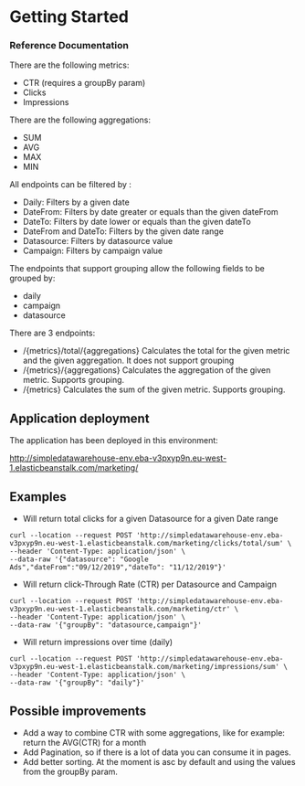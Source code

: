 # Getting Started

### Reference Documentation
There are the following metrics:
* CTR (requires a groupBy param)
* Clicks
* Impressions

There are the following aggregations:
* SUM
* AVG
* MAX
* MIN

All endpoints can be filtered by :
* Daily: Filters by a given date
* DateFrom: Filters by date greater or equals than the given dateFrom  
* DateTo: Filters by date lower or equals than the given dateTo
* DateFrom and DateTo: Filters by the given date range
* Datasource: Filters by datasource value
* Campaign: Filters by campaign value

The endpoints that support grouping allow the following fields to be grouped by:
* daily
* campaign
* datasource

There are 3 endpoints:
 * /{metrics}/total/{aggregations} Calculates the total for the given metric and the given aggregation. It does not support grouping
 * /{metrics}/{aggregations} Calculates the aggregation of the given metric. Supports grouping.
 * /{metrics} Calculates the sum of the given metric. Supports grouping.

## Application deployment
The application has been deployed in this environment:

http://simpledatawarehouse-env.eba-v3pxyp9n.eu-west-1.elasticbeanstalk.com/marketing/


## Examples
* Will return total clicks for a given Datasource for a given Date range
```
curl --location --request POST 'http://simpledatawarehouse-env.eba-v3pxyp9n.eu-west-1.elasticbeanstalk.com/marketing/clicks/total/sum' \
--header 'Content-Type: application/json' \
--data-raw '{"datasource": "Google Ads","dateFrom":"09/12/2019","dateTo": "11/12/2019"}'
```
* Will return click-Through Rate (CTR) per Datasource and Campaign
```
curl --location --request POST 'http://simpledatawarehouse-env.eba-v3pxyp9n.eu-west-1.elasticbeanstalk.com/marketing/ctr' \
--header 'Content-Type: application/json' \
--data-raw '{"groupBy": "datasource,campaign"}'
```

* Will return impressions over time (daily)
```
curl --location --request POST 'http://simpledatawarehouse-env.eba-v3pxyp9n.eu-west-1.elasticbeanstalk.com/marketing/impressions/sum' \
--header 'Content-Type: application/json' \
--data-raw '{"groupBy": "daily"}'
```



## Possible improvements
* Add a way to combine CTR with some aggregations, like for example: return the AVG(CTR) for a month
* Add Pagination, so if there is a lot of data you can consume it in pages.
* Add better sorting. At the moment is asc by default and using the values from the groupBy param.
